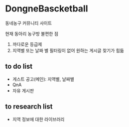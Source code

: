 # DongneBascketball
동네농구 커뮤니티 사이트

현재 동아리 농구방 불편한 점
1. 까다로운 등급제
2. 지역별 또는 날짜 별 필터링이 없어 원하는 게시글 찾기가 힘듦

## to do list
- 게스트 공고(메인): 지역별, 날짜별
- QnA
- 자유 게시판

## to research list
- 지역 정보에 대한 라이브러리

